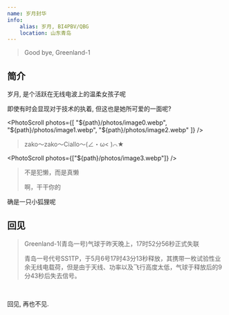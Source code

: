```yaml
---
name: 岁月封华
info:
    alias: 岁月, BI4PBV/QBG
    location: 山东青岛
---
```


> Good bye, Greenland-1

## 简介

岁月, 是个活跃在无线电波上的温柔女孩子呢

即使有时会显现对于技术的执着, 但这也是她所可爱的一面呢?

<PhotoScroll photos={[
    "${path}/photos/image0.webp",
    "${path}/photos/image1.webp",
    "${path}/photos/image2.webp"
]} />

> zako～zako～Ciallo～(∠・ω< )⌒★

<PhotoScroll photos={["${path}/photos/image3.webp"]} />

> 不是犯懒，而是真懒
>
> 啊，干干你的

确是一只小狐狸呢

## 回见

> Greenland-1(青岛一号)气球于昨天晚上，17时52分56秒正式失联
>
> 青岛一号代号SS1TP，于5月6号17时43分13秒释放，其携带一枚试验性业余无线电载荷，但是由于天线、功率以及飞行高度太低，气球于释放后的9分43秒后失去信号。

<br />

<BlurBlock>回见, 再也不见.</BlurBlock>
